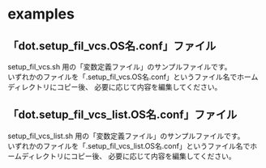 # examples

## 「dot.setup_fil_vcs.OS名.conf」ファイル

setup_fil_vcs.sh 用の「変数定義ファイル」のサンプルファイルです。  
いずれかのファイルを「.setup_fil_vcs.OS名.conf」というファイル名でホームディレクトリにコピー後、
必要に応じて内容を編集してください。

## 「dot.setup_fil_vcs_list.OS名.conf」ファイル

setup_fil_vcs_list.sh 用の「変数定義ファイル」のサンプルファイルです。  
いずれかのファイルを「.setup_fil_vcs_list.OS名.conf」というファイル名でホームディレクトリにコピー後、
必要に応じて内容を編集してください。

